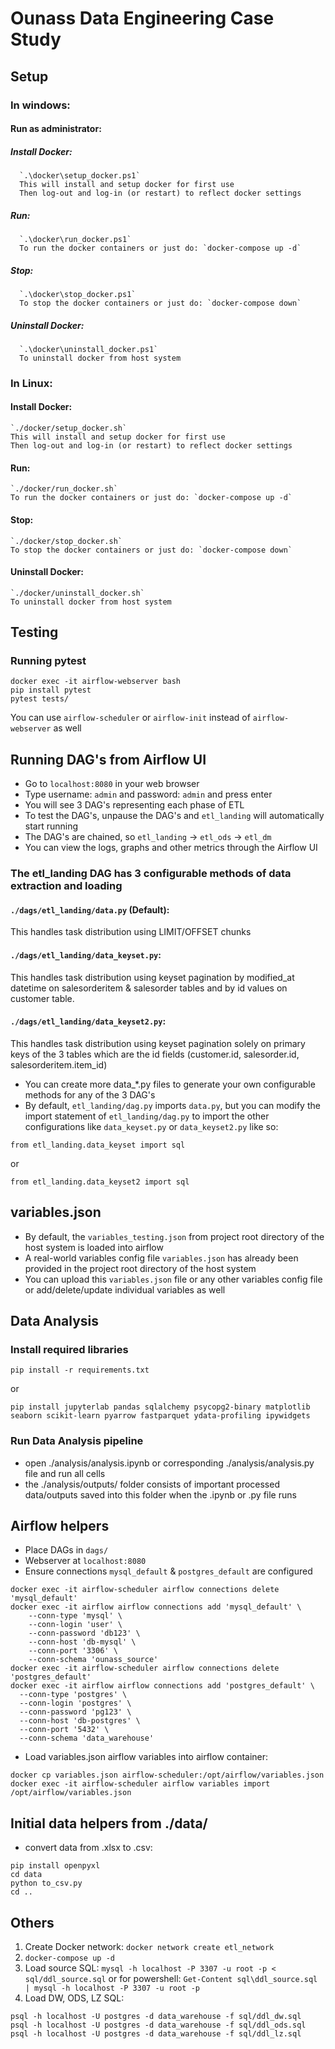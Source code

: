 # Ounass Data Engineering Case Study
## Setup
### In windows:
#### Run as administrator:
##### Install Docker:
      `.\docker\setup_docker.ps1`
      This will install and setup docker for first use
      Then log-out and log-in (or restart) to reflect docker settings

##### Run:
      `.\docker\run_docker.ps1`
      To run the docker containers or just do: `docker-compose up -d`

##### Stop:
      `.\docker\stop_docker.ps1`
      To stop the docker containers or just do: `docker-compose down`

##### Uninstall Docker:
      `.\docker\uninstall_docker.ps1`
      To uninstall docker from host system

### In Linux:
#### Install Docker:
    `./docker/setup_docker.sh`
    This will install and setup docker for first use
    Then log-out and log-in (or restart) to reflect docker settings

#### Run:
    `./docker/run_docker.sh`
    To run the docker containers or just do: `docker-compose up -d`

#### Stop:
    `./docker/stop_docker.sh`
    To stop the docker containers or just do: `docker-compose down`

#### Uninstall Docker:
    `./docker/uninstall_docker.sh`
    To uninstall docker from host system

## Testing
### Running pytest
```
docker exec -it airflow-webserver bash
pip install pytest
pytest tests/
```
You can use `airflow-scheduler` or `airflow-init` instead of 
`airflow-webserver` as well

## Running DAG's from Airflow UI
- Go to `localhost:8080` in your web browser
- Type username: `admin` and password: `admin` and press enter
- You will see 3 DAG's representing each phase of ETL
- To test the DAG's, unpause the DAG's and `etl_landing` will automatically start running
- The DAG's are chained, so `etl_landing` -> `etl_ods` -> `etl_dm`
- You can view the logs, graphs and other metrics through the Airflow UI

### The etl_landing DAG has 3 configurable methods of data extraction and loading
#### `./dags/etl_landing/data.py` (Default): 
This handles task distribution using LIMIT/OFFSET chunks
#### `./dags/etl_landing/data_keyset.py`: 
This handles task distribution using keyset pagination by modified_at datetime on salesorderitem & salesorder tables and by id values on customer table.
#### `./dags/etl_landing/data_keyset2.py`: 
This handles task distribution using keyset pagination solely on primary keys of the 3 tables which are the id fields (customer.id, salesorder.id, salesorderitem.item_id)

- You can create more data_*.py files to generate your own configurable methods for any of the 3 DAG's
- By default, `etl_landing/dag.py` imports `data.py`, but you can modify the import statement of `etl_landing/dag.py` to import the other configurations like `data_keyset.py` or `data_keyset2.py` like so:
```
from etl_landing.data_keyset import sql
```
or
```
from etl_landing.data_keyset2 import sql
```

## variables.json
- By default, the `variables_testing.json` from project root directory of the host system is loaded into airflow
- A real-world variables config file `variables.json` has already been provided in the project root directory of the host system
- You can upload this `variables.json` file or any other variables config file or add/delete/update individual variables as well

## Data Analysis
### Install required libraries
```
pip install -r requirements.txt
```  
or
```
pip install jupyterlab pandas sqlalchemy psycopg2-binary matplotlib seaborn scikit-learn pyarrow fastparquet ydata-profiling ipywidgets
```  

### Run Data Analysis pipeline
- open ./analysis/analysis.ipynb or corresponding ./analysis/analysis.py file and run all cells
- the ./analysis/outputs/ folder consists of important processed data/outputs saved into this folder when the .ipynb or .py file runs

## Airflow helpers
- Place DAGs in `dags/`
- Webserver at `localhost:8080`
- Ensure connections `mysql_default` & `postgres_default` are configured
```
docker exec -it airflow-scheduler airflow connections delete 'mysql_default'
docker exec -it airflow airflow connections add 'mysql_default' \
    --conn-type 'mysql' \
    --conn-login 'user' \
    --conn-password 'db123' \
    --conn-host 'db-mysql' \
    --conn-port '3306' \
    --conn-schema 'ounass_source'
docker exec -it airflow-scheduler airflow connections delete 'postgres_default'
docker exec -it airflow airflow connections add 'postgres_default' \
  --conn-type 'postgres' \
  --conn-login 'postgres' \
  --conn-password 'pg123' \
  --conn-host 'db-postgres' \
  --conn-port '5432' \
  --conn-schema 'data_warehouse'
```

- Load variables.json airflow variables into airflow container:
```
docker cp variables.json airflow-scheduler:/opt/airflow/variables.json
docker exec -it airflow-scheduler airflow variables import /opt/airflow/variables.json
```

## Initial data helpers from ./data/
- convert data from .xlsx to .csv:
```
pip install openpyxl
cd data
python to_csv.py
cd ..
```

## Others
1. Create Docker network: `docker network create etl_network`
2. `docker-compose up -d`
3. Load source SQL: `mysql -h localhost -P 3307 -u root -p < sql/ddl_source.sql`
or for powershell: `Get-Content sql\ddl_source.sql | mysql -h localhost -P 3307 -u root -p`
4. Load DW, ODS, LZ SQL: 
```
psql -h localhost -U postgres -d data_warehouse -f sql/ddl_dw.sql
psql -h localhost -U postgres -d data_warehouse -f sql/ddl_ods.sql
psql -h localhost -U postgres -d data_warehouse -f sql/ddl_lz.sql
```
